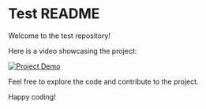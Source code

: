 # Test README

Welcome to the test repository! 

Here is a video showcasing the project:

[![Project Demo](https://img.youtube.com/vi/VIDEO_ID_HERE/0.jpg)](https://www.youtube.com/watch?v=VIDEO_ID_HERE)

Feel free to explore the code and contribute to the project.

Happy coding!
